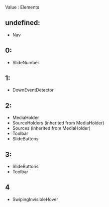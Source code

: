 Value : Elements
## undefined: 
- Nav

## 0: 
- SlideNumber

## 1:
- DownEventDetector

## 2: 
- MediaHolder
- SourceHolders (inherited from MediaHolder) 
- Sources (inherited from MediaHolder)
- Toolbar
- SlideButtons

## 3: 
- SlideButtons
- Toolbar

## 4
- SwipingInvisibleHover
